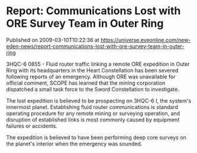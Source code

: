 # Report: Communications Lost with ORE Survey Team in Outer Ring
Published on 2009-03-10T10:22:36 at https://universe.eveonline.com/new-eden-news/report-communications-lost-with-ore-survey-team-in-outer-ring

3HQC-6 0855 - Fluid router traffic linking a remote ORE expedition in Outer Ring with its headquarters in the Heart Constellation has been severed following reports of an emergency. Although ORE was unavailable for official comment, SCOPE has learned that the mining corporation dispatched a small task force to the Sword Constellation to investigate.

The lost expedition is believed to be prospecting on 3HQC-6 I, the system's innermost planet. Establishing fluid router communications is standard operating procedure for any remote mining or surveying operation, and disruption of established links is most commonly caused by equipment failures or accidents.

The expedition is believed to have been performing deep core surveys on the planet's interior when the emergency was sounded.

